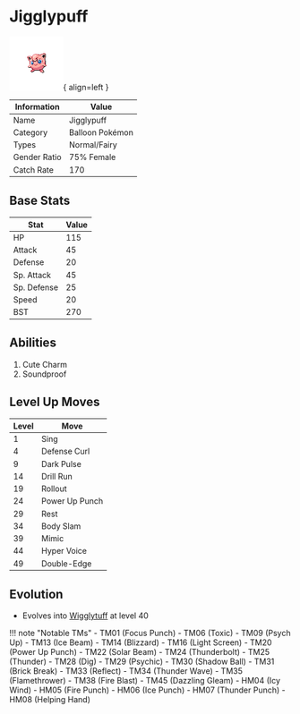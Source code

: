 # Jigglypuff

![Jigglypuff](../images/pokemon/39.png){ align=left }

| Information | Value |
|------------|--------|
| Name | Jigglypuff |
| Category | Balloon Pokémon |
| Types | Normal/Fairy |
| Gender Ratio | 75% Female |
| Catch Rate | 170 |

## Base Stats

| Stat | Value |
|------|-------|
| HP | 115 |
| Attack | 45 |
| Defense | 20 |
| Sp. Attack | 45 |
| Sp. Defense | 25 |
| Speed | 20 |
| BST | 270 |

## Abilities
1. Cute Charm
2. Soundproof

## Level Up Moves
| Level | Move |
|-------|------|
| 1 | Sing |
| 4 | Defense Curl |
| 9 | Dark Pulse |
| 14 | Drill Run |
| 19 | Rollout |
| 24 | Power Up Punch |
| 29 | Rest |
| 34 | Body Slam |
| 39 | Mimic |
| 44 | Hyper Voice |
| 49 | Double-Edge |

## Evolution
- Evolves into [Wigglytuff](040-wigglytuff.md) at level 40

!!! note "Notable TMs"
    - TM01 (Focus Punch)
    - TM06 (Toxic)
    - TM09 (Psych Up)
    - TM13 (Ice Beam)
    - TM14 (Blizzard)
    - TM16 (Light Screen)
    - TM20 (Power Up Punch)
    - TM22 (Solar Beam)
    - TM24 (Thunderbolt)
    - TM25 (Thunder)
    - TM28 (Dig)
    - TM29 (Psychic)
    - TM30 (Shadow Ball)
    - TM31 (Brick Break)
    - TM33 (Reflect)
    - TM34 (Thunder Wave)
    - TM35 (Flamethrower)
    - TM38 (Fire Blast)
    - TM45 (Dazzling Gleam)
    - HM04 (Icy Wind)
    - HM05 (Fire Punch)
    - HM06 (Ice Punch)
    - HM07 (Thunder Punch)
    - HM08 (Helping Hand)
